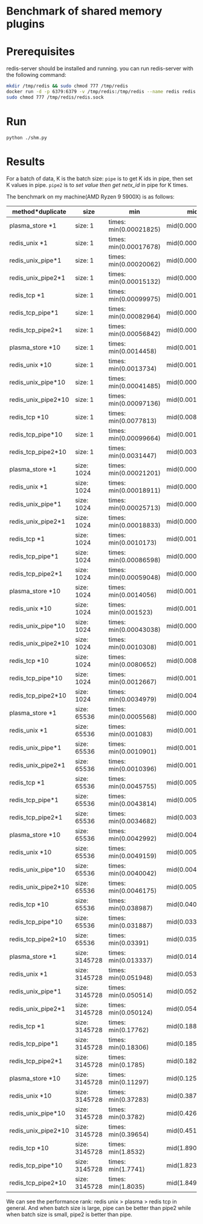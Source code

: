 # Benchmark of shared memory plugins

# Prerequisites
redis-server should be installed and running.
you can run redis-server with the following command:
```bash
mkdir /tmp/redis && sudo chmod 777 /tmp/redis
docker run -d -p 6379:6379 -v /tmp/redis:/tmp/redis --name redis redis redis-server --unixsocket /tmp/redis/redis.sock --port 6379
sudo chmod 777 /tmp/redis/redis.sock
```

# Run

`python ./shm.py`

# Results

For a batch of data, K is the batch size:
`pipe` is to get K ids in pipe, then set K values in pipe.
`pipe2` is to *set value then get netx_id* in pipe for K times.

The benchmark on my machine(AMD Ryzen 9 5900X) is as follows:

|method*duplicate        | size           | min                    | mid            | max            | 95%            | std           |
|------------------------|----------------|------------------------|----------------|----------------|----------------|---------------|
|plasma_store    *1      |size:         1 |times: min(0.00021825)  |mid(0.00029007) |max(0.12717)    |95%(0.0002363)  |Std.(0.0023571)|
|redis_unix      *1      |size:         1 |times: min(0.00017678)  |mid(0.00024492) |max(0.00065411) |95%(0.00020866) |Std.(4.9412e-05)|
|redis_unix_pipe*1       |size:         1 |times: min(0.00020062)  |mid(0.00026453) |max(0.00062387) |95%(0.00021436) |Std.(4.925e-05)|
|redis_unix_pipe2*1      |size:         1 |times: min(0.00015132)  |mid(0.0001966)  |max(0.00043711) |95%(0.00015908) |Std.(3.1591e-05)|
|redis_tcp       *1      |size:         1 |times: min(0.00099975)  |mid(0.0010672)  |max(0.0018774)  |95%(0.0010118)  |Std.(7.8258e-05)|
|redis_tcp_pipe*1        |size:         1 |times: min(0.00082964)  |mid(0.00091998) |max(0.0013861)  |95%(0.00084248) |Std.(0.00010554)|
|redis_tcp_pipe2*1       |size:         1 |times: min(0.00056842)  |mid(0.00061605) |max(0.0010323)  |95%(0.00057813) |Std.(4.2798e-05)|
|plasma_store    *10     |size:         1 |times: min(0.0014458)   |mid(0.0015366)  |max(0.0022819)  |95%(0.0014635)  |Std.(0.00010028)|
|redis_unix      *10     |size:         1 |times: min(0.0013734)   |mid(0.0018505)  |max(0.002883)   |95%(0.0014747)  |Std.(0.00021839)|
|redis_unix_pipe*10      |size:         1 |times: min(0.00041485)  |mid(0.00046185) |max(0.00087291) |95%(0.00043372) |Std.(5.1879e-05)|
|redis_unix_pipe2*10     |size:         1 |times: min(0.00097136)  |mid(0.0010425)  |max(0.0017049)  |95%(0.00098117) |Std.(9.282e-05)|
|redis_tcp       *10     |size:         1 |times: min(0.0077813)   |mid(0.0082085)  |max(0.011144)   |95%(0.0078249)  |Std.(0.00033215)|
|redis_tcp_pipe*10       |size:         1 |times: min(0.00099664)  |mid(0.0010935)  |max(0.010853)   |95%(0.0010157)  |Std.(0.00033583)|
|redis_tcp_pipe2*10      |size:         1 |times: min(0.0031447)   |mid(0.0033145)  |max(0.0040558)  |95%(0.0031991)  |Std.(0.00012204)|
|plasma_store    *1      |size:      1024 |times: min(0.00021201)  |mid(0.00024914) |max(0.00072214) |95%(0.000231)   |Std.(3.1313e-05)|
|redis_unix      *1      |size:      1024 |times: min(0.00018911)  |mid(0.00026299) |max(0.00062975) |95%(0.0002045)  |Std.(5.4899e-05)|
|redis_unix_pipe*1       |size:      1024 |times: min(0.00025713)  |mid(0.00033807) |max(0.0006484)  |95%(0.00026262) |Std.(5.1035e-05)|
|redis_unix_pipe2*1      |size:      1024 |times: min(0.00018833)  |mid(0.00023925) |max(0.00048655) |95%(0.00019409) |Std.(4.7112e-05)|
|redis_tcp       *1      |size:      1024 |times: min(0.0010173)   |mid(0.0011594)  |max(0.0015927)  |95%(0.0010379)  |Std.(9.1125e-05)|
|redis_tcp_pipe*1        |size:      1024 |times: min(0.00086598)  |mid(0.00098137) |max(0.001697)   |95%(0.00088563) |Std.(9.1244e-05)|
|redis_tcp_pipe2*1       |size:      1024 |times: min(0.00059048)  |mid(0.00068122) |max(0.0012206)  |95%(0.00060695) |Std.(7.28e-05)|
|plasma_store    *10     |size:      1024 |times: min(0.0014056)   |mid(0.0016776)  |max(0.0025911)  |95%(0.0014181)  |Std.(0.00017302)|
|redis_unix      *10     |size:      1024 |times: min(0.001523)    |mid(0.0019006)  |max(0.0032806)  |95%(0.0016197)  |Std.(0.00024036)|
|redis_unix_pipe*10      |size:      1024 |times: min(0.00043038)  |mid(0.00047443) |max(0.00085595) |95%(0.00043567) |Std.(5.8508e-05)|
|redis_unix_pipe2*10     |size:      1024 |times: min(0.0010308)   |mid(0.0011158)  |max(0.0017399)  |95%(0.0010569)  |Std.(8.8131e-05)|
|redis_tcp       *10     |size:      1024 |times: min(0.0080652)   |mid(0.0085976)  |max(0.0099671)  |95%(0.0081722)  |Std.(0.0002765)|
|redis_tcp_pipe*10       |size:      1024 |times: min(0.0012667)   |mid(0.0015343)  |max(0.011259)   |95%(0.0013054)  |Std.(0.00041793)|
|redis_tcp_pipe2*10      |size:      1024 |times: min(0.0034979)   |mid(0.004031)   |max(0.17999)    |95%(0.0035847)  |Std.(0.0136)|
|plasma_store    *1      |size:     65536 |times: min(0.0005568)   |mid(0.00063401) |max(0.0014486)  |95%(0.00056195) |Std.(8.1771e-05)|
|redis_unix      *1      |size:     65536 |times: min(0.001083)    |mid(0.0012308)  |max(0.0018406)  |95%(0.0011115)  |Std.(0.00010089)|
|redis_unix_pipe*1       |size:     65536 |times: min(0.0010901)   |mid(0.0012305)  |max(0.0017836)  |95%(0.001119)   |Std.(0.00010447)|
|redis_unix_pipe2*1      |size:     65536 |times: min(0.0010396)   |mid(0.0012008)  |max(0.0018188)  |95%(0.0010666)  |Std.(0.00011022)|
|redis_tcp       *1      |size:     65536 |times: min(0.0045755)   |mid(0.0051557)  |max(0.0063323)  |95%(0.0046079)  |Std.(0.00029353)|
|redis_tcp_pipe*1        |size:     65536 |times: min(0.0043814)   |mid(0.0051017)  |max(0.25678)    |95%(0.0044502)  |Std.(0.017752)|
|redis_tcp_pipe2*1       |size:     65536 |times: min(0.0034682)   |mid(0.0039918)  |max(0.082128)   |95%(0.0035257)  |Std.(0.004511)|
|plasma_store    *10     |size:     65536 |times: min(0.0042992)   |mid(0.0049836)  |max(0.0075222)  |95%(0.0043859)  |Std.(0.00036683)|
|redis_unix      *10     |size:     65536 |times: min(0.0049159)   |mid(0.0059624)  |max(0.0094144)  |95%(0.0049767)  |Std.(0.0010004)|
|redis_unix_pipe*10      |size:     65536 |times: min(0.0040042)   |mid(0.0049775)  |max(0.0067737)  |95%(0.0041353)  |Std.(0.00038772)|
|redis_unix_pipe2*10     |size:     65536 |times: min(0.0046175)   |mid(0.0052759)  |max(0.0072151)  |95%(0.0047667)  |Std.(0.00045483)|
|redis_tcp       *10     |size:     65536 |times: min(0.038987)    |mid(0.040888)   |max(0.36523)    |95%(0.039126)   |Std.(0.037688)|
|redis_tcp_pipe*10       |size:     65536 |times: min(0.031887)    |mid(0.033399)   |max(0.038865)   |95%(0.031939)   |Std.(0.0016838)|
|redis_tcp_pipe2*10      |size:     65536 |times: min(0.03391)     |mid(0.035419)   |max(0.042874)   |95%(0.034054)   |Std.(0.0020511)|
|plasma_store    *1      |size:   3145728 |times: min(0.013337)    |mid(0.014126)   |max(0.54812)    |95%(0.013362)   |Std.(0.083294)|
|redis_unix      *1      |size:   3145728 |times: min(0.051948)    |mid(0.053129)   |max(0.059592)   |95%(0.051954)   |Std.(0.0019071)|
|redis_unix_pipe*1       |size:   3145728 |times: min(0.050514)    |mid(0.052103)   |max(0.055304)   |95%(0.050515)   |Std.(0.0014177)|
|redis_unix_pipe2*1      |size:   3145728 |times: min(0.050124)    |mid(0.054984)   |max(0.071521)   |95%(0.05032)    |Std.(0.0040623)|
|redis_tcp       *1      |size:   3145728 |times: min(0.17762)     |mid(0.18884)    |max(0.20003)    |95%(0.17836)    |Std.(0.0056087)|
|redis_tcp_pipe*1        |size:   3145728 |times: min(0.18306)     |mid(0.18502)    |max(0.33999)    |95%(0.18308)    |Std.(0.048725)|
|redis_tcp_pipe2*1       |size:   3145728 |times: min(0.1785)      |mid(0.18269)    |max(0.20972)    |95%(0.17876)    |Std.(0.009486)|
|plasma_store    *10     |size:   3145728 |times: min(0.11297)     |mid(0.12553)    |max(0.15475)    |95%(0.11328)    |Std.(0.011844)|
|redis_unix      *10     |size:   3145728 |times: min(0.37283)     |mid(0.38705)    |max(0.40958)    |95%(0.37301)    |Std.(0.010967)|
|redis_unix_pipe*10      |size:   3145728 |times: min(0.3782)      |mid(0.42633)    |max(0.51581)    |95%(0.38039)    |Std.(0.035545)|
|redis_unix_pipe2*10     |size:   3145728 |times: min(0.39654)     |mid(0.45153)    |max(0.50846)    |95%(0.39915)    |Std.(0.028468)|
|redis_tcp       *10     |size:   3145728 |times: min(1.8532)      |mid(1.8908)     |max(1.9947)     |95%(1.854)      |Std.(0.040474)|
|redis_tcp_pipe*10       |size:   3145728 |times: min(1.7741)      |mid(1.8233)     |max(1.8485)     |95%(1.7745)     |Std.(0.024004)|
|redis_tcp_pipe2*10      |size:   3145728 |times: min(1.8035)      |mid(1.8497)     |max(1.9332)     |95%(1.8036)     |Std.(0.043216)|

We can see the performance rank: redis unix > plasma > redis tcp in general.
And when batch size is large, pipe can be better than pipe2 while when batch size is small, pipe2 is better than pipe.
